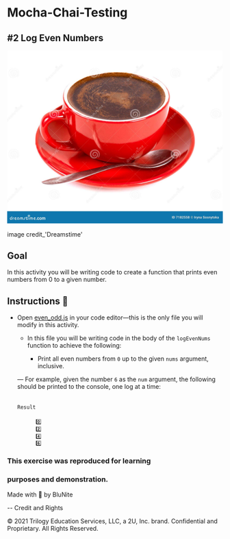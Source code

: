 # Mocha-Chai-Testing

## #2 Log Even Numbers

![DreamsTimeCoffeeCup](assets/../../cup-coffe-7182558-red.jpg)

image credit\_'Dreamstime'

## Goal

In this activity you will be writing code to create a function that prints even numbers from 0 to a given number.

## Instructions 🚧

- Open [even_odd.js](./even.js) in your code editor&mdash;this is the only file you will modify in this activity.

  - In this file you will be writing code in the body of the `logEvenNums` function to achieve the following:

    - Print all even numbers from `0` up to the given `nums` argument, inclusive.

  &mdash; For example, given the number `6` as the `num` argument, the following should be printed to the console, one log at a time:

  ```bash

  Result

        0️⃣
        2️⃣
        4️⃣
        6️⃣


  ```

### This exercise was reproduced for learning

### purposes and demonstration.

Made with :blue_heart: by BluNite

-- Credit and Rights

© 2021 Trilogy Education Services, LLC, a 2U, Inc. brand. Confidential and Proprietary. All Rights Reserved.
